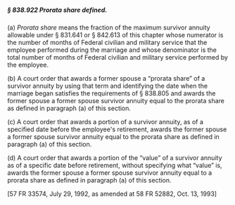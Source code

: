 ##### § 838.922 Prorata share defined. #####

(a) *Prorata share* means the fraction of the maximum survivor annuity allowable under § 831.641 or § 842.613 of this chapter whose numerator is the number of months of Federal civilian and military service that the employee performed during the marriage and whose denominator is the total number of months of Federal civilian and military service performed by the employee.

(b) A court order that awards a former spouse a “prorata share” of a survivor annuity by using that term and identifying the date when the marriage began satisfies the requirements of § 838.805 and awards the former spouse a former spouse survivor annuity equal to the prorata share as defined in paragraph (a) of this section.

(c) A court order that awards a portion of a survivor annuity, as of a specified date before the employee's retirement, awards the former spouse a former spouse survivor annuity equal to the prorata share as defined in paragraph (a) of this section.

(d) A court order that awards a portion of the “value” of a survivor annuity as of a specific date before retirement, without specifying what “value” is, awards the former spouse a former spouse survivor annuity equal to a prorata share as defined in paragraph (a) of this section.

[57 FR 33574, July 29, 1992, as amended at 58 FR 52882, Oct. 13, 1993]